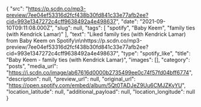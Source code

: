 {
  "src": "https://p.scdn.co/mp3-preview/7ee04ef53316d2fcf438b30fd841c33e77afb2ee?cid=993e1347272c4cff9638492a4e498637",
  "date": "2021-09-10T09:11:08.000Z",
  "slug": null,
  "tags": [
    "spotify",
    "Baby Keem",
    "family ties (with Kendrick Lamar)"
  ],
  "text": "Liked family ties (with Kendrick Lamar) from Baby Keem on Spotify\n\nhttps://p.scdn.co/mp3-preview/7ee04ef53316d2fcf438b30fd841c33e77afb2ee?cid=993e1347272c4cff9638492a4e498637",
  "type": "spotify_like",
  "title": "Baby Keem - family ties (with Kendrick Lamar)",
  "images": [],
  "category": "posts",
  "media_url": "https://i.scdn.co/image/ab67616d0000b2735499ee0c74f57fd04bff6774",
  "description": null,
  "preview_url": null,
  "original_url": "https://open.spotify.com/embed/album/5Qt0TADJeZ9Uu6CMJZKyYU",
  "location_latitude": null,
  "additional_payload": null,
  "location_longitude": null
}